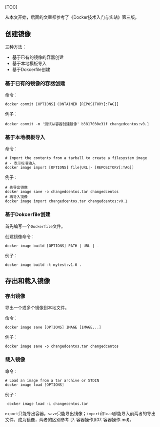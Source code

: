 [TOC]

从本文开始，后面的文章都参考了《Docker技术入门与实站》第三版。

## 创建镜像

三种方法：

- 基于已有的镜像的容器创建
- 基于本地模板导入
- 基于Dokcerfile创建

### 基于已有的镜像的容器创建

命令：

```
docker commit [OPTIONS] CONTAINER [REPOSITORY[:TAG]]
```

例子：

```shell
docker commit -m '测试从容器创建镜像' b3817030e31f changedcentos:v0.1
```

### 基于本地模板导入

命令：

```shell
# Import the contents from a tarball to create a filesystem image
# - 表示标准输入
docker image import [OPTIONS] file|URL|- [REPOSITORY[:TAG]]
```

例子：

```shell
# 先导出镜像
docker image save -o changedcentos.tar changedcentos
# 再导入镜像
docker image import changedcentos.tar changedcentos:v0.1
```

### 基于Dokcerfile创建

首先编写一个`Dockerfile`文件。

创建镜像命令：

```
docker image build [OPTIONS] PATH | URL | -
```

例子：

```shell
docker image build -t mytest:v1.0 .
```

## 存出和载入镜像

### 存出镜像

导出一个或多个镜像到本地文件。

命令：

```
docker image save [OPTIONS] IMAGE [IMAGE...]
```

例子：

```
docker image save -o changedcentos.tar changedcentos
```

### 载入镜像

命令：

```shell
# Load an image from a tar archive or STDIN
docker image load [OPTIONS]
```

例子：

```
 docker image load -i changecentos.tar
```

`export`只能导出容器，`save`只能导出镜像；`import`和`load`都能导入前两者的导出文件，成为镜像，两者的区别参考 [7. 容器操作](07. 容器操作.md)。

